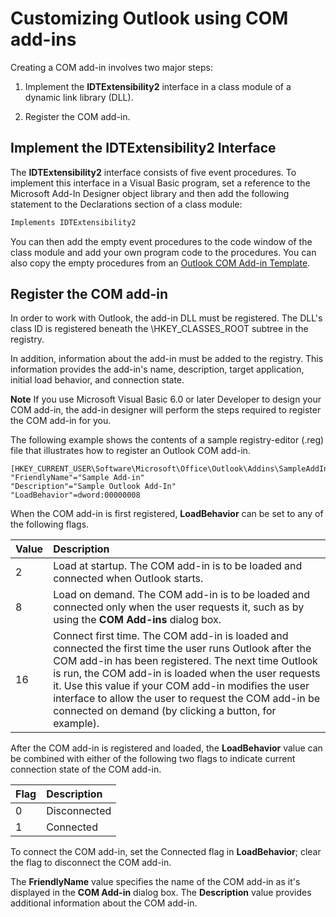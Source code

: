 
# Customizing Outlook using COM add-ins

Creating a COM add-in involves two major steps:


1. Implement the  **IDTExtensibility2** interface in a class module of a dynamic link library (DLL).
    
2. Register the COM add-in.
    

## Implement the IDTExtensibility2 Interface

The  **IDTExtensibility2** interface consists of five event procedures. To implement this interface in a Visual Basic program, set a reference to the Microsoft Add-In Designer object library and then add the following statement to the Declarations section of a class module:


```vb
Implements IDTExtensibility2
```

You can then add the empty event procedures to the code window of the class module and add your own program code to the procedures. You can also copy the empty procedures from an  [Outlook COM Add-in Template](6c6b4f10-2d7d-75bc-8a0c-6888b560e569.md).


## Register the COM add-in

In order to work with Outlook, the add-in DLL must be registered. The DLL's class ID is registered beneath the \HKEY_CLASSES_ROOT subtree in the registry.

In addition, information about the add-in must be added to the registry. This information provides the add-in's name, description, target application, initial load behavior, and connection state.


 **Note**  If you use Microsoft Visual Basic 6.0 or later Developer to design your COM add-in, the add-in designer will perform the steps required to register the COM add-in for you.

The following example shows the contents of a sample registry-editor (.reg) file that illustrates how to register an Outlook COM add-in.




```text
[HKEY_CURRENT_USER\Software\Microsoft\Office\Outlook\Addins\SampleAddIn.AddInIFace] 
"FriendlyName"="Sample Add-in" 
"Description"="Sample Outlook Add-In" 
"LoadBehavior"=dword:00000008
```

When the COM add-in is first registered,  **LoadBehavior** can be set to any of the following flags.



|**Value**|**Description**|
|:-----|:-----|
|2|Load at startup. The COM add-in is to be loaded and connected when Outlook starts.|
|8|Load on demand. The COM add-in is to be loaded and connected only when the user requests it, such as by using the  **COM Add-ins** dialog box.|
|16|Connect first time. The COM add-in is loaded and connected the first time the user runs Outlook after the COM add-in has been registered. The next time Outlook is run, the COM add-in is loaded when the user requests it. Use this value if your COM add-in modifies the user interface to allow the user to request the COM add-in be connected on demand (by clicking a button, for example).|
After the COM add-in is registered and loaded, the  **LoadBehavior** value can be combined with either of the following two flags to indicate current connection state of the COM add-in.



|**Flag**|**Description**|
|:-----|:-----|
|0|Disconnected|
|1|Connected|
To connect the COM add-in, set the Connected flag in  **LoadBehavior**; clear the flag to disconnect the COM add-in.

The  **FriendlyName** value specifies the name of the COM add-in as it's displayed in the **COM Add-in** dialog box. The **Description** value provides additional information about the COM add-in.

